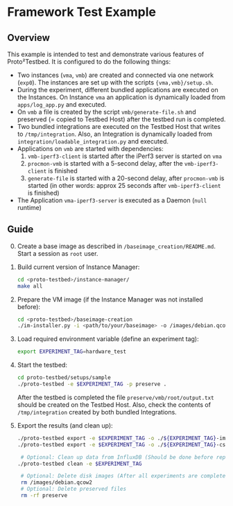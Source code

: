 # Framework Test Example

## Overview
This example is intended to test and demonstrate various features of Proto²Testbed.
It is configured to do the following things:
- Two instances (`vma`, `vmb`) are created and connected via one network (`exp0`). The instances are set up with the scripts `{vma,vmb}/setup.sh`.
- During the experiment, different bundled applications are executed on the Instances. On Instance `vma` an application is dynamically loaded from `apps/log_app.py` and executed.
- On `vmb` a file is created by the script `vmb/generate-file.sh` and preserved (= copied to Testbed Host) after the testbed run is completed.
- Two bundled integrations are executed on the Testbed Host that writes to `/tmp/integration`. Also, an Integration is dynamically loaded from `integration/loadable_integration.py` and executed.
- Applications on `vmb` are started with dependencies:
  1. `vmb-iperf3-client` is started after the iPerf3 server is started on `vma`
  2. `procmon-vmb` is started with a 5-second delay, after the `vmb-iperf3-client` is finished
  3. `generate-file` is started with a 20-second delay, after `procmon-vmb` is started (in other words: approx 25 seconds after `vmb-iperf3-client` is finished)
- The Application `vma-iperf3-server` is executed as a Daemon (`null` runtime)

## Guide

0. Create a base image as described in `/baseimage_creation/README.md`. Start a session as `root` user.

1. Build current version of Instance Manager:
   ```bash
   cd <proto-testbed>/instance-manager/
   make all
   ```

2. Prepare the VM image (if the Instance Manager was not installed before):
    ```bash
    cd <proto-testbed>/baseimage-creation
    ./im-installer.py -i <path/to/your/baseimage> -o /images/debian.qcow2 -p ../instance-manager/instance-manager.deb
    ```

3. Load required environment variable (define an experiment tag):
    ```bash
    export EXPERIMENT_TAG=hardware_test
    ```

4. Start the testbed:
   ```bash
   cd proto-testbed/setups/sample
   ./proto-testbed -e $EXPERIMENT_TAG -p preserve .
   ```
   After the testbed is completed the file `preserve/vmb/root/output.txt` should be created on the Testbed Host. Also, check the contents of `/tmp/integration` created by both bundled Integrations.

5. Export the results (and clean up):
   ```bash
   ./proto-testbed export -e $EXPERIMENT_TAG -o ./${EXPERIMENT_TAG}-images image setups/example1
   ./proto-testbed export -e $EXPERIMENT_TAG -o ./${EXPERIMENT_TAG}-csvs csv setups/example1 

    # Optional: Clean up data from InfluxDB (Should be done before repeating the experiment)
   ./proto-testbed clean -e $EXPERIMENT_TAG

    # Optional: Delete disk images (After all experiments are completed)
    rm /images/debian.qcow2
    # Optional: Delete preserved files
    rm -rf preserve
   ```

